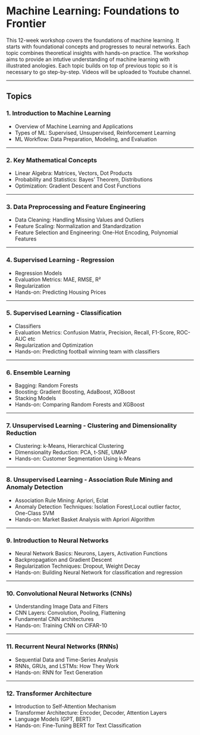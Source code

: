 # Machine Learning: Foundations to Frontier

This 12-week workshop covers the foundations of machine learning. It starts with foundational concepts and progresses to neural networks. Each topic combines theoretical insights with hands-on practice. The workshop aims to provide an intutive understanding of machine learning with illustrated anologies. Each topic builds on top of previous topic so it is necessary to go step-by-step. Videos will be uploaded to Youtube channel. 

---

## Topics

### **1. Introduction to Machine Learning**
- Overview of Machine Learning and Applications
- Types of ML: Supervised, Unsupervised, Reinforcement Learning
- ML Workflow: Data Preparation, Modeling, and Evaluation

---

### **2. Key Mathematical Concepts**
- Linear Algebra: Matrices, Vectors, Dot Products
- Probability and Statistics: Bayes’ Theorem, Distributions
- Optimization: Gradient Descent and Cost Functions

---

### **3. Data Preprocessing and Feature Engineering**
- Data Cleaning: Handling Missing Values and Outliers
- Feature Scaling: Normalization and Standardization
- Feature Selection and Engineering: One-Hot Encoding, Polynomial Features
  
---

### **4. Supervised Learning - Regression**
- Regression Models
- Evaluation Metrics: MAE, RMSE, R²
- Regularization
- Hands-on: Predicting Housing Prices

---

### **5. Supervised Learning - Classification**
- Classifiers
- Evaluation Metrics: Confusion Matrix, Precision, Recall, F1-Score, ROC-AUC etc
- Regularization and Optimization  
- Hands-on: Predicting football winning team with classifiers

---

### **6. Ensemble Learning**
- Bagging: Random Forests
- Boosting: Gradient Boosting, AdaBoost, XGBoost
- Stacking Models 
- Hands-on: Comparing Random Forests and XGBoost

---

### **7. Unsupervised Learning - Clustering and Dimensionality Reduction**
- Clustering: k-Means, Hierarchical Clustering
- Dimensionality Reduction: PCA, t-SNE, UMAP
- Hands-on: Customer Segmentation Using k-Means

---

### **8. Unsupervised Learning - Association Rule Mining and Anomaly Detection**
- Association Rule Mining: Apriori, Eclat
- Anomaly Detection Techniques: Isolation Forest,Local outlier factor, One-Class SVM
- Hands-on: Market Basket Analysis with Apriori Algorithm

---

### **9. Introduction to Neural Networks**
- Neural Network Basics: Neurons, Layers, Activation Functions
- Backpropagation and Gradient Descent
- Regularization Techniques: Dropout, Weight Decay
- Hands-on: Building Neural Network for classification and regression 

---

### **10. Convolutional Neural Networks (CNNs)**
- Understanding Image Data and Filters
- CNN Layers: Convolution, Pooling, Flattening
- Fundamental CNN architectures
- Hands-on: Training CNN on CIFAR-10

---

### **11. Recurrent Neural Networks (RNNs)**
- Sequential Data and Time-Series Analysis
- RNNs, GRUs, and LSTMs: How They Work
- Hands-on: RNN for Text Generation

---

### **12. Transformer Architecture**
- Introduction to Self-Attention Mechanism
- Transformer Architecture: Encoder, Decoder, Attention Layers
- Language Models (GPT, BERT)
- Hands-on: Fine-Tuning BERT for Text Classification

